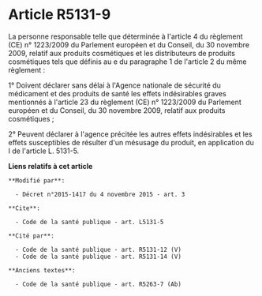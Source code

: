 # Article R5131-9

La personne responsable telle que déterminée à l'article 4 du règlement (CE) n° 1223/2009 du Parlement européen et du
Conseil, du 30 novembre 2009, relatif aux produits cosmétiques et les distributeurs de produits cosmétiques tels que définis
au e du paragraphe 1 de l'article 2 du même règlement : 

1° Doivent déclarer sans délai à l'Agence nationale de sécurité du médicament et des produits de santé les effets
indésirables graves mentionnés à l'article 23 du règlement (CE) n° 1223/2009 du Parlement européen et du Conseil, du 30
novembre 2009, relatif aux produits cosmétiques ; 

2° Peuvent déclarer à l'agence précitée les autres effets indésirables et les effets susceptibles de résulter d'un mésusage
du produit, en application du I de l'article L. 5131-5.

**Liens relatifs à cet article**

	**Modifié par**:

	  - Décret n°2015-1417 du 4 novembre 2015 - art. 3

	**Cite**:

	  - Code de la santé publique - art. L5131-5

	**Cité par**:

	  - Code de la santé publique - art. R5131-12 (V)
	  - Code de la santé publique - art. R5131-14 (V)

	**Anciens textes**:

	  - Code de la santé publique - art. R5263-7 (Ab)
